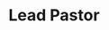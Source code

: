 ---
title: Lead Pastor
order: 0
type: Visionary
userID: YmFydEBmbGF0bGFuZGdyb3VwLm9yZw==
rprs: true
---